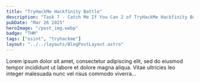 ```yaml
---
title: "TryHackMe Hackfinity Battle"
description: "Task 7 - Catch Me If You Can 2 of TryHackMe Hackfinity Battle || OSINT"
pubDate: "Mar 26 2025"
heroImage: "/post_img.webp"
badge: "THM"
tags: ["osint", "tryhackme"]
layout: "../../layouts/BlogPostLayout.astro"
---
```


Lorem ipsum dolor sit amet, consectetur adipiscing elit, sed do eiusmod tempor incididunt ut labore et dolore magna aliqua. Vitae ultricies leo integer malesuada nunc vel risus commodo viverra...
